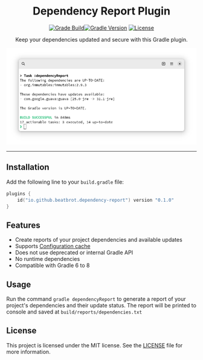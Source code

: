 
<div align="center">
<h1> Dependency Report Plugin</h1>
<p>

[![Grade Build](https://github.com/beatbrot/gradle-dependency-report/actions/workflows/gradle.yml/badge.svg?branch=main)](https://github.com/beatbrot/gradle-dependency-report/actions/workflows/gradle.yml)[![Gradle Version](https://img.shields.io/badge/gradle-6.0+-blue.svg)](https://gradle.org) [![License](https://img.shields.io/github/license/beatbrot/gradle-dependency-report)](https://mit-license.org/)

</p>
<p>
Keep your dependencies updated and secure with this Gradle plugin.
</p>

<picture>
    <source media="(prefers-color-scheme: dark)" srcset=".github/media/screenshot-dark.png">
    <source media="(prefers-color-scheme: light)" srcset=".github/media/screenshot-light.png">
    <img alt="GIF demoing the plugin" src=".github/media/screenshot-light.png" />
</picture>

</div>


---

## Installation

Add the following line to your `build.gradle` file:

```kotlin
plugins {
    id("io.github.beatbrot.dependency-report") version "0.1.0"
}
```

## Features

- Create reports of your project dependencies and available updates
- Supports [Configuration cache](https://docs.gradle.org/current/userguide/configuration_cache.html)
- Does not use deprecated or internal Gradle API
- No runtime dependencies
- Compatible with Gradle 6 to 8

## Usage

Run the command `gradle dependencyReport` to generate a report of your project's dependencies and their update status.
The report will be printed to console and saved at `build/reports/dependencies.txt`

## License

This project is licensed under the MIT license. See the [LICENSE](LICENSE) file for more information.

